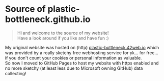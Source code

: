# Source of plastic-bottleneck.github.io

> Hi and welcome to the source of my website!  
> Have a look around if you like and have fun :)  

My original website was hosted on (http) [plastic-bottleneck.42web.io](http://plastic-bottleneck.42web.io) which was provided by a really sketchy free webhosting service for yk... for free... if you don't count your cookies or personal information as valuable.  
So now I moved to GitHub Pages to host my website with https enabled and no more sketchy (at least less due to Microsoft owning GitHub) data collecting!
